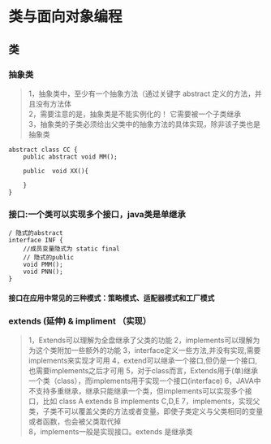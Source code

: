 # 类与面向对象编程

## 类

### 抽象类
>1，抽象类中，至少有一个抽象方法（通过关键字 abstract 定义的方法，并且没有方法体  
>2，需要注意的是，抽象类是不能实例化的！ 它需要被一个子类继承   
>3，抽象类的子类必须给出父类中的抽象方法的具体实现，除非该子类也是抽象类    

```
abstract class CC {
	public abstract void MM();

	public  void XX(){

    }
}
```

### 接口:一个类可以实现多个接口，java类是单继承


```
/ 隐式的abstract
interface INF {
	//成员变量隐式为 static final
    // 隐式的public
	void PMM();
	void PNN();
}
```

#### 接口在应用中常见的三种模式：策略模式、适配器模式和工厂模式

### extends (延伸) & impliment （实现）
>1，Extends可以理解为全盘继承了父类的功能
>2，implements可以理解为为这个类附加一些额外的功能
>3，interface定义一些方法,并没有实现,需要implements来实现才可用
>4，extend可以继承一个接口,但仍是一个接口,也需要implements之后才可用
>5，对于class而言，Extends用于(单)继承一个类（class），而implements用于实现一个接口(interface)
>6，JAVA中不支持多重继承，继承只能继承一个类，但implements可以实现多个接口，比如 class A extends B implements C,D,E
>7，implements，实现父类，子类不可以覆盖父类的方法或者变量。即使子类定义与父类相同的变量或者函数，也会被父类取代掉   
>8，implements一般是实现接口。extends 是继承类
